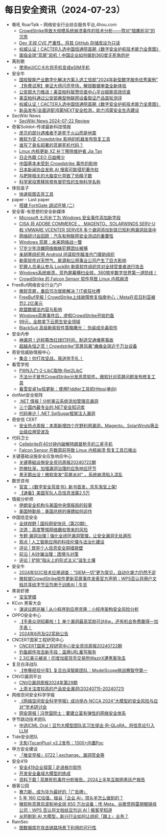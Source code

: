 # 每日安全资讯（2024-07-23）

- 嘶吼 RoarTalk – 网络安全行业综合服务平台,4hou.com
  - [CrowdStrike导致大规模系统崩溃事件的技术分析——暨对“猎鹰折羽”的沉思](https://www.4hou.com/posts/VWmM)
  - [Dev 无视 CVE 严重性，将其 GitHub 存储库设为只读](https://www.4hou.com/posts/W16v)
  - [权威认证！CACTER入选中国信通院首期《数字安全护航技术能力全景图》](https://www.4hou.com/posts/OG7p)
  - [面临全球“蓝屏”宕机！中国企业如何做到360度无死角防护](https://www.4hou.com/posts/RXgq)
- 离别歌
  - [使用eUICC卡片将手机变成eSIM手机](https://www.leavesongs.com/THINK/using-euicc-card-to-support-esim.html)
- 安全牛
  - [国投智能产业数字化解决方案入选工信部“2024年新型数字服务优秀案例”](https://www.aqniu.com/vendor/105662.html)
  - [【免费试用】审证大师闪亮登场，解锁数据审查全新体验](https://www.aqniu.com/vendor/105661.html)
  - [公安部大力推进！美亚柏科智慧侦查中心平台赋能高效侦查](https://www.aqniu.com/vendor/105660.html)
  - [美亚柏科通过公安部典型物联网设备取证产品首轮测评](https://www.aqniu.com/vendor/105659.html)
  - [权威认证！CACTER入选中国信通院首期《数字安全护航技术能力全景图》](https://www.aqniu.com/vendor/105650.html)
  - [新品发布|全面适配鸿蒙NEXT安全检测，助力鸿蒙安全生态建设](https://www.aqniu.com/vendor/105645.html)
- SecWiki News
  - [SecWiki News 2024-07-22 Review](http://www.sec-wiki.com/?2024-07-22)
- 奇客Solidot–传递最新科技情报
  - [庞贝的部分遇难者不是死于火山而是地震](https://www.solidot.org/story?sid=78767)
  - [微软为受 Crowdstrike 影响的机器发布恢复工具](https://www.solidot.org/story?sid=78766)
  - [谁写了臭名昭著的蓝屏死机代码？](https://www.solidot.org/story?sid=78765)
  - [Linux 内核更新 XZ 补丁移除维护者 Jia Tan](https://www.solidot.org/story?sid=78764)
  - [日企外籍 CEO 日益稀少](https://www.solidot.org/story?sid=78763)
  - [中国基本未受到 Crowdstrike 事件的影响](https://www.solidot.org/story?sid=78762)
  - [日本新闻协会发称 AI 搜索可能侵犯著作权](https://www.solidot.org/story?sid=78761)
  - [与肥胖相关的大脑变化导致了低精子数](https://www.solidot.org/story?sid=78760)
  - [科学家投票移除带有冒犯性的生物科学名称](https://www.solidot.org/story?sid=78759)
- 体验盒子
  - [快速抠图去背工具](https://www.uedbox.com/post/69681/)
- paper - Last paper
  - [搭建 FortiGate 调试环境 (二)](https://paper.seebug.org/3203/)
- 安全客-有思想的安全新媒体
  - [Microsoft 七月补丁为 Windows 安全事件添加新字段](https://www.anquanke.com/post/id/298135)
  - [CISA 将 ADOBE COMMERCE 、 MAGENTO、SOLARWINDS SERV-U 和 VMWARE VCENTER SERVER 多个漏洞添加到其已知利用漏洞目录中](https://www.anquanke.com/post/id/298138)
  - [网络研讨会回顾：汽车和物联网安全测试的重要性](https://www.anquanke.com/post/id/298141)
  - [Windows 蓝屏：未来网络战一瞥](https://www.anquanke.com/post/id/298148)
  - [17岁少年涉嫌网络蜘蛛犯罪团伙被捕](https://www.anquanke.com/post/id/298157)
  - [亲胡塞组织用 Android 间谍软件瞄准也门援助组织](https://www.anquanke.com/post/id/298160)
  - [勒索软件对天然气、能源和公用事业公司产生了巨大影响](https://www.anquanke.com/post/id/298162)
  - [犯罪人员承认参与 LockBit 勒索软件组织并对全球受害者进行攻击](https://www.anquanke.com/post/id/298153)
  - [Windows系统崩溃，蓝色屏幕横扫全球，360筑牢数字世界第一道防线！](https://www.anquanke.com/post/id/298166)
  - [CrowdStrike 的 Falcon Sensor 软件导致 Linux 内核崩溃](https://www.anquanke.com/post/id/298132)
- FreeBuf网络安全行业门户
  - [微软蓝屏，重启15次就能解决？IT疯狂吐槽](https://www.freebuf.com/news/406706.html)
  - [FreeBuf早报 | CrowdStrike上线故障修复指南中心；Meta在尼日利亚被罚2.2亿美元](https://www.freebuf.com/news/406687.html)
  - [欧盟数据法内容与影响](https://www.freebuf.com/articles/database/406664.html)
  - [Windows蓝屏事件后，虚假CrowdStrike开始钓鱼](https://www.freebuf.com/news/406659.html)
  - [99元，全款拿下云原生安全领域](https://www.freebuf.com/news/406660.html)
  - [BlackSuit 高级勒索软件策略曝光： 伪装成杀毒软件](https://www.freebuf.com/news/406645.html)
- 安全内参
  - [神漏洞！远程篡改红绿灯时间，制造交通堵塞事故](https://mp.weixin.qq.com/s?__biz=MzI4NDY2MDMwMw==&mid=2247512223&idx=1&sn=5cf0aa8b503295906af7fac1abdf57ae&chksm=ebfaf7bfdc8d7ea98017e06476a5b15e64759493f16994959a0e3ca41de6d2a4f1c0882572ea&scene=58&subscene=0#rd)
  - [超越永恒之蓝！Crowdstrike“蓝屏风暴”瘫痪全球近千万台设备](https://mp.weixin.qq.com/s?__biz=MzI4NDY2MDMwMw==&mid=2247512223&idx=2&sn=a3c5025519cb8984da0306d836cb3ea5&chksm=ebfaf7bfdc8d7ea9a3ef9e3b8feed5a4b8195e526fad1dc7c199c275f5a6838829256ff9a427&scene=58&subscene=0#rd)
- 奇安信威胁情报中心
  - [集合！你打攻坚战，我送伴手礼！](https://mp.weixin.qq.com/s?__biz=MzI2MDc2MDA4OA==&mid=2247511223&idx=1&sn=9df8079d9c0ccf93f1bd95d561d7e346&chksm=ea665bc0dd11d2d6bc7f8cc8b42c52600f10bbcf2cf943583afa889c128edeac2f7120556bd7&scene=58&subscene=0#rd)
- 看雪学苑
  - [PWN入门-2-LibC取物-Ret2LibC](https://mp.weixin.qq.com/s?__biz=MjM5NTc2MDYxMw==&mid=2458564568&idx=1&sn=f6f369138f3c2efab15f30973f1a0c49&chksm=b18d875286fa0e44f1ffbaff14a75c7be29743d822403a702d0c87ee9a8a9673c4e2c04f0b6f&scene=58&subscene=0#rd)
  - [不法分子冒充CrowdStrike分发恶意软件，微软针对蓝屏问题发布修复工具](https://mp.weixin.qq.com/s?__biz=MjM5NTc2MDYxMw==&mid=2458564568&idx=2&sn=cac24406ee69765fb9ea36342035c674&chksm=b18d875286fa0e44aae2e1a5e435022ccb68e5ba854fe498f9653f0478486e44c4f434f461d6&scene=58&subscene=0#rd)
  - [看雪安卓1w班更新：使用Fiddler工具抓Https(单向)](https://mp.weixin.qq.com/s?__biz=MjM5NTc2MDYxMw==&mid=2458564568&idx=3&sn=c6ee5dab0dd56aed2317f81e1e77b2d4&chksm=b18d875286fa0e440c95d384100dc6e558b8f5be6a8c5e823b402ef13f1948ad8f8b9b0c6154&scene=58&subscene=0#rd)
- dotNet安全矩阵
  - [.NET 情报 | 分析某云系统添加管理员漏洞](https://mp.weixin.qq.com/s?__biz=MzUyOTc3NTQ5MA==&mid=2247493471&idx=1&sn=774287a5a8ce855c6e6f75fb5e0aa012&chksm=fa5949b2cd2ec0a47221d91863fa5e2d2e2623c3b0e0c7f69c99a205e8b6d4044c6407f857a7&scene=58&subscene=0#rd)
  - [三个国内最专业的.NET安全知识库](https://mp.weixin.qq.com/s?__biz=MzUyOTc3NTQ5MA==&mid=2247493471&idx=2&sn=467bace7eb2ea5489a2d2bb54ec55d94&chksm=fa5949b2cd2ec0a4cf7aedb1b439763f23c997d5e86056406958fafe44f40193d24245a518fc&scene=58&subscene=0#rd)
  - [代码审计 | .NET SqlSugar框架注入漏洞](https://mp.weixin.qq.com/s?__biz=MzUyOTc3NTQ5MA==&mid=2247493471&idx=3&sn=dc60ff3186c2b78eb971823eba236ea4&chksm=fa5949b2cd2ec0a4f52afa2accf6a018ef36c9d36107cf7a5846f1d0b153ab6f7d3d3753a95c&scene=58&subscene=0#rd)
- 奇安信 CERT
  - [安全热点周报：本周新增四个在野利用漏洞，Magento、SolarWinds等企业级应用受波及](https://mp.weixin.qq.com/s?__biz=MzU5NDgxODU1MQ==&mid=2247501769&idx=1&sn=2edeb62bd20fc5bd84da63caa890e03e&chksm=fe79e351c90e6a4753944bb594a30e2b7bf1dddd44e2f6071ae200c622e71290e1d1d89607eb&scene=58&subscene=0#rd)
- 代码卫士
  - [Cellebrite在40分钟内破解特朗普枪手的三星手机](https://mp.weixin.qq.com/s?__biz=MzI2NTg4OTc5Nw==&mid=2247520157&idx=1&sn=94ec330c15668d966834f1942a25f714&chksm=ea94bef7dde337e1e2bc530a09a4a06ba1584bf2e4877daa5d692bdcf6754c5b30b28bb9751d&scene=58&subscene=0#rd)
  - [Falcon Sensor 在数周前导致 Linux 内核崩溃 恢复工具已推出](https://mp.weixin.qq.com/s?__biz=MzI2NTg4OTc5Nw==&mid=2247520157&idx=2&sn=a93459b30ee5e2a9c5d7fde92fbadf1f&chksm=ea94bef7dde337e10afa600f28254053392253623ae5fc070b7b622dcdff148744cc5c6cc9cf&scene=58&subscene=0#rd)
- 关键基础设施安全应急响应中心
  - [关键基础设施安全资讯周报20240722期](https://mp.weixin.qq.com/s?__biz=MzkyMzAwMDEyNg==&mid=2247545006&idx=1&sn=d6ec41386f3a2e1f21ffec2fe70b7003&chksm=c1e9bcfff69e35e9523e0e09b97376ccf5491374044f6e5e6cf39c66ecfe14125f400b6eea08&scene=58&subscene=0#rd)
  - [防微杜渐，加强漏洞治理的应急响应环节](https://mp.weixin.qq.com/s?__biz=MzkyMzAwMDEyNg==&mid=2247545006&idx=2&sn=1aaa1df68b4e9d5ac7f2a1ee6568d030&chksm=c1e9bcfff69e35e9ce5887ee7f4061e51957f6687944b6df014db40c5ae6108dd7134c38e8e1&scene=58&subscene=0#rd)
  - [黑天鹅出没！微软突发“蓝屏派对” ，系统崩溃陷入混乱](https://mp.weixin.qq.com/s?__biz=MzkyMzAwMDEyNg==&mid=2247545006&idx=3&sn=b3fba0091a94ab7145d8395318b89a0b&chksm=c1e9bcfff69e35e96b3ca2b57536e09ba6a7e73b7f9b14b18690e83947fb7ef355b2b4cd588c&scene=58&subscene=0#rd)
- 数世咨询
  - [官宣：《数字安全蓝皮书》新书首发，京东淘宝上架!](https://mp.weixin.qq.com/s?__biz=MzkxNzA3MTgyNg==&mid=2247514213&idx=1&sn=fa2d0412dbbce05ec48a9df909b7cfd3&chksm=c144cad8f63343ce0f383fc9d885c2c7ddcb3f3871270abea4c274775307858d350f60db3b54&scene=58&subscene=0#rd)
  - [【速看】美国军队人员信息泄露2.5万](https://mp.weixin.qq.com/s?__biz=MzkxNzA3MTgyNg==&mid=2247514213&idx=2&sn=7f876ead174a021bbeceff1529b11046&chksm=c144cad8f63343ce62629b180981482cf22367cabe8f843da537c519e3fa54c45840460f1dd9&scene=58&subscene=0#rd)
- 情报分析师
  - [伊朗安全机构与美国中央情报局的较量](https://mp.weixin.qq.com/s?__biz=MzA3Mjc1MTkwOA==&mid=2650553352&idx=1&sn=640b6cea7942ea7a1acf4d4c4e51c23c&chksm=87111243b0669b559b90f8b8b3b9e290ad3e1efd65ee741cfaba32fd3d3b9712bc20159ae18a&scene=58&subscene=0#rd)
  - [美国特勤局：美国总统的保镖如何运作](https://mp.weixin.qq.com/s?__biz=MzA3Mjc1MTkwOA==&mid=2650553352&idx=2&sn=8924474a9cd8a74451f4aeb271566409&chksm=87111243b0669b5505e555a5d50caf87267e49686f5c4a219f7550cc8428f2e9ec9b057aa342&scene=58&subscene=0#rd)
- 中国信息安全
  - [全球视野 | 国际网安快讯（第20期）](https://mp.weixin.qq.com/s?__biz=MzA5MzE5MDAzOA==&mid=2664220446&idx=1&sn=e824981d5e5d0136730b7bbbade99b52&chksm=8b59c5e7bc2e4cf18d1bcb71709261aae22b069491e962baa1cb6d27214a0523b1cd470b18fe&scene=58&subscene=0#rd)
  - [沈逸：高度警惕网络霸权带来的风险](https://mp.weixin.qq.com/s?__biz=MzA5MzE5MDAzOA==&mid=2664220446&idx=2&sn=de710b7a3a129320f8358a8118e93ae8&chksm=8b59c5e7bc2e4cf109987ac897ed0fd13bf8f72cb7b18fb1cea5624d1cb301f2c1c6806b4e07&scene=58&subscene=0#rd)
  - [专题·漏洞治理 | 强化全闭环漏洞管理，让安全漏洞无处遁形](https://mp.weixin.qq.com/s?__biz=MzA5MzE5MDAzOA==&mid=2664220446&idx=3&sn=5ff6dd8ac6d7cde9af96f7b3abb6fa60&chksm=8b59c5e7bc2e4cf1b81359a4abc7b3525116e5303fa924b5eeab43e5df5a18d6a927484dd431&scene=58&subscene=0#rd)
  - [观点 | 人工智能应用的科技伦理与法治化建设](https://mp.weixin.qq.com/s?__biz=MzA5MzE5MDAzOA==&mid=2664220446&idx=4&sn=231920af60e3efd588b16e2d2c16ef82&chksm=8b59c5e7bc2e4cf16ad3f388a06f449f585c8919f233da36b059b773aba4c73fca02312479cf&scene=58&subscene=0#rd)
  - [评论 | 筑牢个人信息安全铜墙铁壁](https://mp.weixin.qq.com/s?__biz=MzA5MzE5MDAzOA==&mid=2664220446&idx=5&sn=6dbd1e72db869de4f3b922dd0a168737&chksm=8b59c5e7bc2e4cf173bab336e4d25596861451b7ed30636850e86a5abeba8a0f4b8f44375bc0&scene=58&subscene=0#rd)
  - [前沿 | AI诈骗治理：困境与对策](https://mp.weixin.qq.com/s?__biz=MzA5MzE5MDAzOA==&mid=2664220446&idx=6&sn=616137f46d7f92a8ac37e4503d50c4f8&chksm=8b59c5e7bc2e4cf18ca05a37ae1bfa14f61cda5569cd73f1b8bae56b7654c7488b268f656853&scene=58&subscene=0#rd)
  - [评论 | 铲除“指尖上的形式主义”滋生土壤](https://mp.weixin.qq.com/s?__biz=MzA5MzE5MDAzOA==&mid=2664220446&idx=7&sn=d7c664c683df236354158144701f6df4&chksm=8b59c5e7bc2e4cf138ddc1ccee43fc8478ab16b82f91020ebdfed613fe991c26134a21536e0b&scene=58&subscene=0#rd)
- 安全牛
  - [2024年SOC技术应用调查：“SIEM一切”更为常见，自动化能力仍然不足](https://mp.weixin.qq.com/s?__biz=MjM5Njc3NjM4MA==&mid=2651131201&idx=1&sn=d6ff2fa49fb12819f20f2d2190bf5f44&chksm=bd15bd928a62348494a18c9499f495de9990341f5248a41c69b7c8336411b2664f79c72433f0&scene=58&subscene=0#rd)
  - [微软就CrowdStrike软件更新蓝屏事件发表官方声明；WPS否认将用户文档共享给字节豆包用于训练AI | 牛览](https://mp.weixin.qq.com/s?__biz=MjM5Njc3NjM4MA==&mid=2651131201&idx=2&sn=1de4cdd1eef067a886586108d4d78b6e&chksm=bd15bd928a6234848027458ffbc87705781e7b63310fdb24150c60eb6d5cd2a56da3713a9821&scene=58&subscene=0#rd)
- 黑哥虾撩
  - [宝宝梦蝶](https://mp.weixin.qq.com/s?__biz=Mzg5OTU1NTEwMg==&mid=2247484140&idx=1&sn=331371b0c41a610aeb2c52caa5cc0fdf&chksm=c050c89df727418bd4146919581cf449f547ed47efc20fe5f2e6bf0b293211b8ee37f964bc78&scene=58&subscene=0#rd)
- KCon 黑客大会
  - [演讲议题巡展 | 从小程序到应用克隆：小程序架构安全风险分析](https://mp.weixin.qq.com/s?__biz=MzIzOTAwNzc1OQ==&mid=2651137583&idx=1&sn=0eb6659c427099975821d60a45893b28&chksm=f2c1274fc5b6ae59882e1145f1e79e1df62ee5273c8a4a8294610b37c2bd0b1c1c085edd3684&scene=58&subscene=0#rd)
- OPPO安全中心
  - [【手表众测招募啦！】单个漏洞最高奖励可达6w，还有机会免费赢得一加手表！](https://mp.weixin.qq.com/s?__biz=MzUyNzc4Mzk3MQ==&mid=2247493586&idx=1&sn=b5b6e35be18616b3b804f0ed74cc21bb&chksm=fa78e69ecd0f6f884168806e7866c9fc07d6f56fa754c30c8765d49c3e1d8d7ae1fb683c7907&scene=58&subscene=0#rd)
  - [2024年6月及Q2奖励公告](https://mp.weixin.qq.com/s?__biz=MzUyNzc4Mzk3MQ==&mid=2247493586&idx=2&sn=1a7d2bb4bb03f8e42c2f9eb93a79974c&chksm=fa78e69ecd0f6f880a27c22c4ebbd70050c4ba91020d2749e6ae2bc8fa94b2462b69520f1e92&scene=58&subscene=0#rd)
- CNCERT国家工程研究中心
  - [CNCERT国家工程研究中心安全资讯周报20240722期](https://mp.weixin.qq.com/s?__biz=MzUzNDYxOTA1NA==&mid=2247545967&idx=1&sn=61b5c974669dadf1502548615c5b7976&chksm=fa9382aecde40bb839490722c5f321b4692add424338ec79bcf83569c5c62418451ca43e9526&scene=58&subscene=0#rd)
  - [钓鱼邮件攻击新手段：滥用URL重写服务](https://mp.weixin.qq.com/s?__biz=MzUzNDYxOTA1NA==&mid=2247545967&idx=2&sn=cc5b89917d299c488f3f5847c191984d&chksm=fa9382aecde40bb852491b165803b44fc6f6f6c7f0ad39a346ac1a976019b6def0d19f0864c3&scene=58&subscene=0#rd)
  - [2.3亿美元被盗！印度加密货币交易所WazirX遭黑客攻击](https://mp.weixin.qq.com/s?__biz=MzUzNDYxOTA1NA==&mid=2247545967&idx=3&sn=c7f0e18945c715f20732d6a237752311&chksm=fa9382aecde40bb8a0a6c0bbf116d8912c1ffcfb11b33981eb3bbc39cb04110575c8f1687225&scene=58&subscene=0#rd)
- 复旦白泽战队
  - [【参赛经验分享】复旦白泽智能团队：ModelScope挑战赛智夺第一](https://mp.weixin.qq.com/s?__biz=MzU4NzUxOTI0OQ==&mid=2247490623&idx=1&sn=f86cf99bf673d4357d6dca057adb32a9&chksm=fdeb9841ca9c11578469405170e6b17e9c39e76acac9c14f11d164057116fe90fe93a78a4c4e&scene=58&subscene=0#rd)
- CNVD漏洞平台
  - [CNVD漏洞周报2024年第29期](https://mp.weixin.qq.com/s?__biz=MzU3ODM2NTg2Mg==&mid=2247495053&idx=1&sn=12c77584f45d35f849c6617d4fb050ab&chksm=fd74dd44ca035452adcfaf4ce2cbe022ca6ab443db71a7591911a4c6ba49df8448c9a9750237&scene=58&subscene=0#rd)
  - [上周关注度较高的产品安全漏洞(20240715-20240721)](https://mp.weixin.qq.com/s?__biz=MzU3ODM2NTg2Mg==&mid=2247495053&idx=2&sn=7250465475c2c84c39e33e88cc0cc7aa&chksm=fd74dd44ca035452bd0826714e86d5a85e2fd7266a0274c5b036a272160fe38c0a8c0583aece&scene=58&subscene=0#rd)
- 网络空间安全科学学报
  - [《网络空间安全科学学报》成功举办 NCCA 2024“大模型的安全风险与应对”学术研讨会](https://mp.weixin.qq.com/s?__biz=MzI0NjU2NDMwNQ==&mid=2247501152&idx=1&sn=47d76ff798f1f86e957573fe8c6d7287&chksm=e9bfd1dedec858c871d3b29be7ac649c896022b744689096b683172d7e0bcc1a1b6c40bdee92&scene=58&subscene=0#rd)
  - [网安周报 | 冯登国院士：要建立富有弹性的网络安全体系](https://mp.weixin.qq.com/s?__biz=MzI0NjU2NDMwNQ==&mid=2247501152&idx=2&sn=fa07c5f67652d2db6745cc33036b5f2d&chksm=e9bfd1dedec858c8a7fd2038e8d4670dae9af5ffb6cabf657e78bca781d41963601eb2325b1f&scene=58&subscene=0#rd)
- 字节跳动技术团队
  - [中选ICML Oral！豆包大模型团队实习生提出 IR-QLoRA，将信息论引入LLM](https://mp.weixin.qq.com/s?__biz=MzI1MzYzMjE0MQ==&mid=2247508323&idx=1&sn=60c85560ca968f0435d66e1fdd74c56c&chksm=e9d36a81dea4e397a1a3e6e24823e26199900ca53c3fc5c2f70aacf63e9fc5b0381a31bd44d1&scene=58&subscene=0#rd)
- Tide安全团队
  - [无影(TscanPlus) v2.2发布：1300+内置Poc](https://mp.weixin.qq.com/s?__biz=Mzg2NTA4OTI5NA==&mid=2247516589&idx=1&sn=107da3b45e88255f240504d033ebde7f&chksm=ce5da3ccf92a2adab0511bd798570d967cd4b0b7d7528f2f17163f5ed77e4dd7a02ac17c39d7&scene=58&subscene=0#rd)
- 甲方安全建设
  - [「推安早报」0722 | exchange、漏洞赏金等](https://mp.weixin.qq.com/s?__biz=MzU0MDcyMTMxOQ==&mid=2247487643&idx=1&sn=64eb3611770faf3c620745406fe40822&chksm=fb35b953cc4230456b344f2c8cfad661942c46b403667231dfb6e48c1cb894212b668a3dd93c&scene=58&subscene=0#rd)
- 安全419
  - [安全419企业探营 | 走进格尔软件](https://mp.weixin.qq.com/s?__biz=MzUyMDQ4OTkyMg==&mid=2247540619&idx=1&sn=0d5f5dee6de49a4d6a1d5837687c5954&chksm=f9eb8126ce9c0830121d5018bbd95b10bf78374a553ce3c488bc09e01cc5074cdc6270d07bf5&scene=58&subscene=0#rd)
  - [开发安全垂域大模型的练成](https://mp.weixin.qq.com/s?__biz=MzUyMDQ4OTkyMg==&mid=2247540619&idx=2&sn=65bf70e12a514a8a69c06070fbdf1893&chksm=f9eb8126ce9c08304d2f10e27cd53ea54095600bdd8a8af1613b4454157db5d881aa008745f5&scene=58&subscene=0#rd)
  - [资料下载 | 蓝屏死机事件分析报告、2024上半年互联网黑灰产报告](https://mp.weixin.qq.com/s?__biz=MzUyMDQ4OTkyMg==&mid=2247540619&idx=3&sn=541ecd17d67888caed6d0249c48cc268&chksm=f9eb8126ce9c0830d45eb203199bff4a870e33f0ae21d0d9e46f2c0f2503b47fbd8c12ea814a&scene=58&subscene=0#rd)
- 极客公园
  - [赛力斯，成为华为最好的「广告牌」](https://mp.weixin.qq.com/s?__biz=MTMwNDMwODQ0MQ==&mid=2653048172&idx=1&sn=06c4d5e4cf01624a9557b008911bc145&chksm=7e5730da4920b9ccd27baa45eb6c5e7da95d2c62aa78426581b10de0eb7c1954b015d347b4b8&scene=58&subscene=0#rd)
  - [5 年 160 亿估值，硅谷「企业 AI」领头羊怎么做到的？](https://mp.weixin.qq.com/s?__biz=MTMwNDMwODQ0MQ==&mid=2653048138&idx=1&sn=90c8b637fc634781f7fcac27cd0ad774&chksm=7e5730fc4920b9ea9ce4c2c123723c204258c56c495312987647201b4cd6bf0ec8284a96e2d2&scene=58&subscene=0#rd)
  - [微软称蓝屏风波影响全球 850 万台设备；传 Meta、谷歌竞购雷朋眼镜母公司；WPS 否认将文档给豆包训 AI | 极客早知道](https://mp.weixin.qq.com/s?__biz=MTMwNDMwODQ0MQ==&mid=2653048121&idx=1&sn=c9a5ba7fda9a301b64940da0ae14760a&chksm=7e57308f4920b99988ef2b39acfb84f4e9c400ce6964685c9767d8a6bd647853d496984cb946&scene=58&subscene=0#rd)
  - [从短剧到 AI 大模型，新兴行业如何让组织「跟上」业务？](https://mp.weixin.qq.com/s?__biz=MTMwNDMwODQ0MQ==&mid=2653048121&idx=2&sn=655a774ecd5135461a3620dc9268dbbf&chksm=7e57308f4920b999213b5bffd244731a62b6cb98003d5df602b61ff802acd14a034b893385c3&scene=58&subscene=0#rd)
- RainSec
  - [图数据库在攻击链路场景下利用的可行性](https://mp.weixin.qq.com/s?__biz=Mzg3NzczOTA3OQ==&mid=2247486059&idx=1&sn=5c712dec829c9bcb9f21e215e2ac0858&chksm=cf1f2743f868ae55092d0d1e665166ae9d90652169efd6bb6fa6ace6607c8ed5cd7d8f981433&scene=58&subscene=0#rd)
